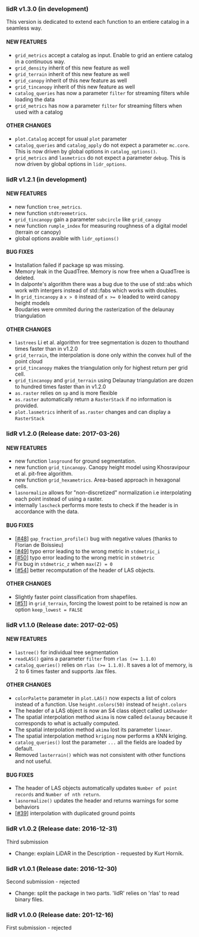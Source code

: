 ### lidR v1.3.0 (in development)

This version is dedicated to extend each function to an entiere catalog in a seamless way.

#### NEW FEATURES

* `grid_metrics` accept a catalog as input. Enable to grid an entiere catalog in a continuous way.
* `grid_density` inherit of this new feature as well
* `grid_terrain` inherit of this new feature as well
* `grid_canopy` inherit of this new feature as well
* `grid_tincanopy` inherit of this new feature as well
* `catalog_queries` has now a parameter `filter` for streaming filters while loading the data
* `grid_metrics` has now a parameter `filter` for streaming filters when used with a catalog

#### OTHER CHANGES

* `plot.Catalog` accept for usual `plot` parameter
* `catalog_queries` and `catalog_apply` do not expect a parameter `mc.core`. This is now driven by global options in `catalog_options()`.
* `grid_metrics` and `lasmetrics` do not expect a parameter `debug`. This is now driven by global options in `lidr_options`.

### lidR v1.2.1 (in development)

#### NEW FEATURES

* new function `tree_metrics`.
* new function `stdtreemetrics`.
* `grid_tincanopy` gain a parameter `subcircle` like `grid_canopy`
* new function `rumple_index` for measuring roughness of a digital model (terrain or canopy)
* global options avaible with `lidr_options()`

#### BUG FIXES

* Installation failed if package sp was missing.
* Memory leak in the QuadTree. Memory is now free when a QuadTree is deleted.
* In dalponte's algorithm there was a bug due to the use of std::abs which work with intergers instead of std::fabs which works with doubles.
* In `grid_tincanopy` a `x > 0` instead of `x >= 0` leaded to weird canopy height models
* Boudaries were ommited during the rasterization of the delaunay triangulation

#### OTHER CHANGES

* `lastrees` Li et al. algorithm for tree segmentation is dozen to thouthand times faster than in v1.2.0
*  `grid_terrain`, the interpolation is done only within the convex hull of the point cloud
* `grid_tincanopy` makes the triangulation only for highest return per grid cell.
* `grid_tincanopy` and `grid_terrain` using Delaunay triangulation are dozen to hundred times faster than in v1.2.0
* `as.raster` relies on `sp` and is more flexible
* `as.raster` automatically return a `RasterStack` if no information is provided.
* `plot.lasmetrics` inherit of `as.raster` changes and can display a `RasterStack`

### lidR v1.2.0 (Release date: 2017-03-26)

#### NEW FEATURES

* new function `lasground` for ground segmentation.
* new function `grid_tincanopy`. Canopy height model using Khosravipour et al. pit-free algorithm.
* new function `grid_hexametrics`. Area-based approach in hexagonal cells.
* `lasnormalize` allows for "non-discretized" normalization i.e interpolating each point instead of using a raster.
* internally `lascheck` performs more tests to check if the header is in accordance with the data.

#### BUG FIXES

* [[#48](https://github.com/Jean-Romain/lidR/pull/48)] `gap_fraction_profile()` bug with negative values (thanks to Florian de Boissieu)
* [[#49](https://github.com/Jean-Romain/lidR/pull/49)] typo error leading to the wrong metric in `stdmetric_i` 
* [[#50](https://github.com/Jean-Romain/lidR/pull/50)] typo error leading to the wrong metric in `stdmetric` 
* Fix bug in `stdmetric_z` when `max(Z) = 0`
* [[#54](https://github.com/Jean-Romain/lidR/pull/54)] better recomputation of the header of LAS objects.

#### OTHER CHANGES

* Slightly faster point classification from shapefiles.
* [[#51](https://github.com/Jean-Romain/lidR/pull/51)] in `grid_terrain`, forcing the lowest point to be retained is now an option `keep_lowest = FALSE`

### lidR v1.1.0 (Release date: 2017-02-05)

#### NEW FEATURES

* `lastree()` for individual tree segmentation
* `readLAS()` gains a parameter `filter` from `rlas (>= 1.1.0)`
* `catalog_queries()` relies on `rlas (>= 1.1.0)`. It saves a lot of memory, is 2 to 6 times faster and supports .lax files.

#### OTHER CHANGES

* `colorPalette` parameter in `plot.LAS()` now expects a list of colors instead of a function. Use `height.colors(50)` instead of `height.colors`
* The header of a LAS object is now an S4 class object called `LASheader`
* The spatial interpolation method `akima` is now called `delaunay` because it corresponds to what is actually computed.
* The spatial interpolation method `akima` lost its parameter `linear`.
* The spatial interpolation method `kriging` now performs a KNN kriging.
* `catalog_queries()` lost the parameter `...` all the fields are loaded by default.
* Removed `lasterrain()` which was not consistent with other functions and not useful.

#### BUG FIXES

* The header of LAS objects automatically updates `Number of point records` and `Number of nth return`.
* `lasnormalize()` updates the header and returns warnings for some behaviors
* [[#39](https://github.com/Jean-Romain/lidR/issues/39)] interpolation with duplicated ground points


### lidR v1.0.2 (Release date: 2016-12-31)

Third submission

* Change: explain LiDAR in the Description - requested by Kurt Hornik.

### lidR v1.0.1 (Release date: 2016-12-30)

Second submission - rejected

* Change: split the package in two parts. 'lidR' relies on 'rlas' to read binary files.

### lidR v1.0.0 (Release date: 201-12-16)

First submission - rejected
